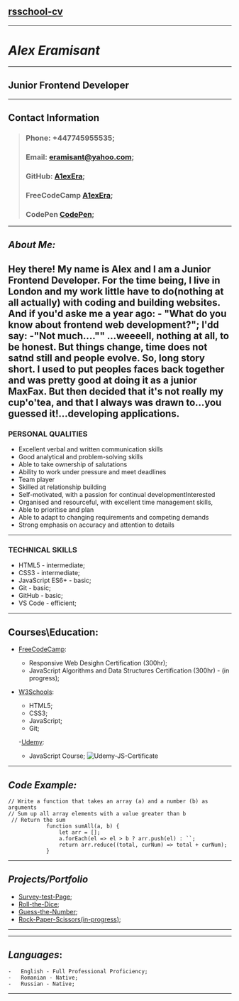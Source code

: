 ## [rsschool-cv](https://github.com/A1exEra)

---

# ***Alex Eramisant***


------
## **Junior Frontend Developer**

----

## Contact Information

> ### **Phone**: +447745955535;
> ### **Email**: eramisant@yahoo.com;
> ### **GitHub**: [A1exEra](https://github.com/A1exEra);
> ### **FreeCodeCamp** [A1exEra](https://www.freecodecamp.org/A1exEra);
> ### **CodePen** [CodePen](https://codepen.io/A1exEra/pens/public);

---

## *About Me:*
 Hey there! My name is Alex and I am a Junior Frontend Developer. For the time being,  I live in London and my work little have to do(nothing at all actually) with coding and building websites. And if you'd aske me a year ago: 
 \- "What do you know about frontend web development?";
 I'dd say:
 -"Not much...."" 
 ...weeeell, nothing at all, to be honest. But things change, time does not satnd still and people evolve. 
 So, long story short. I used to put peoples faces back together and was pretty good at doing it as a junior MaxFax. But then decided that it's not really my cup'o'tea, and that I always was drawn to...you guessed it!...developing applications.
 ------
 ### PERSONAL QUALITIES
 - Excellent verbal and written communication skills
 - Good analytical and problem-solving skills
 - Able to take ownership of salutations
 - Ability to work under pressure and meet deadlines
 - Team player
 - Skilled at relationship building
 - Self-motivated, with a passion for continual developmentInterested
 - Organised and resourceful, with excellent time management skills, 
 - Able to prioritise and plan 
 - Able to adapt to changing requirements and competing demands
 - Strong emphasis on accuracy and attention to details
 
-------
### TECHNICAL SKILLS
- HTML5 - intermediate;
- CSS3 - intermediate;
- JavaScript ES6+ - basic;
- Git - basic;
- GitHub - basic;
- VS Code - efficient;

---

## Courses\Education:
- [FreeCodeCamp](https://www.freecodecamp.org/A1exEra):
   - Responsive Web Desighn Certification (300hr);
   - JavaScript Algorithms and Data Structures Certification (300hr) - (in progress);
- [W3Schools](https://www.w3schools.com/):
    - HTML5;
    - CSS3;
    - JavaScript;
    - Git;

  -[Udemy](https://www.udemy.com/):
    - JavaScript Course;
    ![Udemy-JS-Certificate](https://udemy-certificate.s3.amazonaws.com/image/UC-3925fad2-731f-4837-8e42-2cdf68d0956f.jpg)
    
----

## *Code Example:*
    // Write a function that takes an array (a) and a number (b) as arguments
    // Sum up all array elements with a value greater than b
     // Return the sum
                function sumAll(a, b) {
                    let arr = [];
                    a.forEach(el => el > b ? arr.push(el) : ``;
                    return arr.reduce((total, curNum) => total + curNum);
                }
 

----
##                            *Projects/Portfolio*
- [Survey-test-Page](https://a1exera.github.io/);
- [Roll-the-Dice](https://a1exera.github.io/roll-the-dice/);
- [Guess-the-Number](https://a1exera.github.io/Guess-the-number/);
- [Rock-Paper-Scissors(in-progress)](https://a1exera.github.io/rock-paper-scissors-project/);

---

----
## ***Languages***:

    -   English - Full Professional Proficiency;
    -   Romanian - Native;
    -   Russian - Native;

-----


    
    
 
